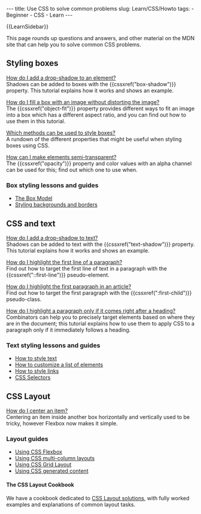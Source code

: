 --- title: Use CSS to solve common problems slug: Learn/CSS/Howto tags: - Beginner - CSS - Learn ---

{{LearnSidebar}}

This page rounds up questions and answers, and other material on the MDN site that can help you to solve common CSS problems.

Styling boxes
-------------

 [How do I add a drop-shadow to an element?](/en-US/docs/Learn/CSS/Howto/Add_a_shadow)   
Shadows can be added to boxes with the {{cssxref("box-shadow")}} property. This tutorial explains how it works and shows an example.

 [How do I fill a box with an image without distorting the image?](/en-US/docs/Learn/CSS/Howto/Fill_a_box_with_an_image)   
The {{cssxref("object-fit")}} property provides different ways to fit an image into a box which has a different aspect ratio, and you can find out how to use them in this tutorial.

 [Which methods can be used to style boxes?](/en-US/docs/Learn/CSS/Howto/create_fancy_boxes)   
A rundown of the different properties that might be useful when styling boxes using CSS.

 [How can I make elements semi-transparent?](/en-US/docs/Learn/CSS/Howto/Make_box_transparent)   
The {{cssxref("opacity")}} property and color values with an alpha channel can be used for this; find out which one to use when.

### Box styling lessons and guides

-   [The Box Model](/en-US/docs/Learn/CSS/Building_blocks/The_box_model)
-   [Styling backgrounds and borders](/en-US/docs/Learn/CSS/Building_blocks/Backgrounds_and_borders)

CSS and text
------------

 [How do I add a drop-shadow to text?](/en-US/docs/Learn/CSS/Howto/Add_a_text_shadow)   
Shadows can be added to text with the {{cssxref("text-shadow")}} property. This tutorial explains how it works and shows an example.

 [How do I highlight the first line of a paragraph?](/en-US/docs/Learn/CSS/Howto/Highlight_first_line)   
Find out how to target the first line of text in a paragraph with the {{cssxref("::first-line")}} pseudo-element.

 [How do I highlight the first paragraph in an article?](/en-US/docs/Learn/CSS/Howto/Highlight_first_para)   
Find out how to target the first paragraph with the {{cssxref(":first-child")}} pseudo-class.

 [How do I highlight a paragraph only if it comes right after a heading?](/en-US/docs/Learn/CSS/Howto/Highlight_para_after_h1)   
Combinators can help you to precisely target elements based on where they are in the document; this tutorial explains how to use them to apply CSS to a paragraph only if it immediately follows a heading.

### Text styling lessons and guides

-   [How to style text](/en-US/docs/Learn/CSS/Styling_text/Fundamentals)
-   [How to customize a list of elements](/en-US/docs/Learn/CSS/Styling_text/Styling_lists)
-   [How to style links](/en-US/docs/Learn/CSS/Styling_text/Styling_links)
-   [CSS Selectors](/en-US/docs/Learn/CSS/Building_blocks/Selectors)

CSS Layout
----------

 [How do I center an item?](/en-US/docs/Learn/CSS/Howto/Center_an_item)   
Centering an item inside another box horizontally and vertically used to be tricky, however Flexbox now makes it simple.

### Layout guides

-   [Using CSS Flexbox](/en-US/docs/Web/CSS/CSS_Flexible_Box_Layout/Basic_Concepts_of_Flexbox)
-   [Using CSS multi-column layouts](/en-US/docs/Web/CSS/CSS_Columns/Using_multi-column_layouts)
-   [Using CSS Grid Layout](/en-US/docs/Web/CSS/CSS_Grid_Layout/Basic_Concepts_of_Grid_Layout)
-   [Using CSS generated content](/en-US/docs/Learn/CSS/Howto/Generated_content)

#### The CSS Layout Cookbook

We have a cookbook dedicated to [CSS Layout solutions](/en-US/docs/Web/CSS/Layout_cookbook), with fully worked examples and explanations of common layout tasks.
